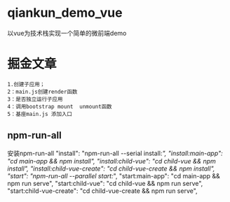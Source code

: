 # qiankun_demo_vue
以vue为技术栈实现一个简单的微前端demo

# 掘金文章
    1.创建子应用；
    2：main.js创建render函数
    3：是否独立运行子应用
    4：调用bootstrap mount  unmount函数
    5：基座main.js 添加入口
## npm-run-all
  安装npm-run-all
    "install": "npm-run-all --serial install:*",
    "install:main-app": "cd main-app && npm install",
    "install:child-vue": "cd child-vue && npm install",
    "install:child-vue-create": "cd child-vue-create && npm install",
    "start": "npm-run-all --parallel start:*",
    "start:main-app": "cd main-app && npm run serve",
    "start:child-vue": "cd child-vue && npm run serve",
    "start:child-vue-create": "cd child-vue-create && npm run serve",